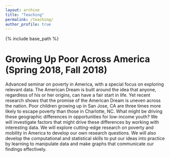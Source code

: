 ```yaml
---
layout: archive
title: "Teaching"
permalink: /teaching/
author_profile: true
---
```

{% include base_path %}

Growing Up Poor Across America (Spring 2018, Fall 2018)
======
Advanced seminar on poverty in America, with a special focus on exploring relevant data. The American Dream is built around the idea that anyone, regardless of his or her origins, can have a fair start in life. Yet recent research shows that the promise of the American Dream is uneven across the nation. Poor children growing up in San Jose, CA are three times more likely to escape poverty than those in Charlotte, NC. What might be driving these geographic differences in opportunities for low-income youth? We will investigate factors that might drive these differences by working with interesting data. We will explore cutting-edge research on poverty and mobility in America to develop our own research questions. We will also develop the computational and statistical skills to put our ideas into practice by learning to manipulate data and make graphs that communicate our findings effectively. 
